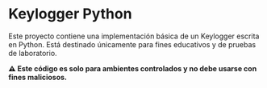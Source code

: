 # Keylogger Python

Este proyecto contiene una implementación básica de un Keylogger escrita en Python. Está destinado únicamente para fines educativos y de pruebas de laboratorio.

**⚠️ Este código es solo para ambientes controlados y no debe usarse con fines maliciosos.**
